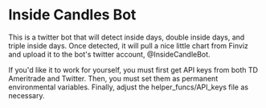 # Inside Candles Bot
 This is a twitter bot that will detect inside days, double inside days, and triple inside days.  Once detected, it will pull a nice little chart from Finviz and upload it to the bot's twitter account, @InsideCandleBot. 

 If you'd like it to work for yourself, you must first get API keys from both TD Ameritrade and Twitter.  Then, you must set them as permanent environmental variables.  Finally, adjust the helper_funcs/API_keys file as necessary.
